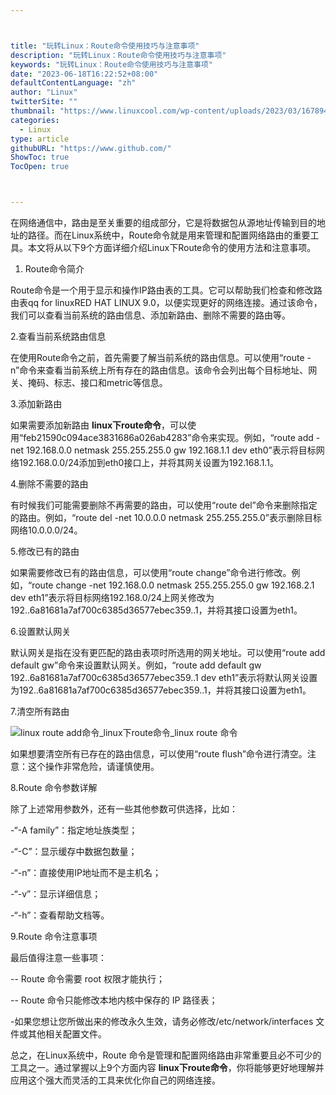 ```yaml
---



title: "玩转Linux：Route命令使用技巧与注意事项"
description: "玩转Linux：Route命令使用技巧与注意事项"
keywords: "玩转Linux：Route命令使用技巧与注意事项"
date: "2023-06-18T16:22:52+08:00"
defaultContentLanguage: "zh"
author: "Linux"
twitterSite: ""
thumbnail: "https://www.linuxcool.com/wp-content/uploads/2023/03/1678946707663_1.jpg"
categories:
  - Linux
type: article
githubURL: "https://www.github.com/"
ShowToc: true
TocOpen: true



---
```


在网络通信中，路由是至关重要的组成部分，它是将数据包从源地址传输到目的地址的路径。而在Linux系统中，Route命令就是用来管理和配置网络路由的重要工具。本文将从以下9个方面详细介绍Linux下Route命令的使用方法和注意事项。

1. Route命令简介

Route命令是一个用于显示和操作IP路由表的工具。它可以帮助我们检查和修改路由表qq for linuxRED HAT LINUX 9.0，以便实现更好的网络连接。通过该命令，我们可以查看当前系统的路由信息、添加新路由、删除不需要的路由等。

2.查看当前系统路由信息

在使用Route命令之前，首先需要了解当前系统的路由信息。可以使用“route -n”命令来查看当前系统上所有存在的路由信息。该命令会列出每个目标地址、网关、掩码、标志、接口和metric等信息。

3.添加新路由

如果需要添加新路由 **linux下route命令**，可以使用“feb21590c094ace3831686a026ab4283”命令来实现。例如，“route add -net 192.168.0.0 netmask 255.255.255.0 gw 192.168.1.1 dev eth0”表示将目标网络192.168.0.0/24添加到eth0接口上，并将其网关设置为192.168.1.1。

4.删除不需要的路由

有时候我们可能需要删除不再需要的路由，可以使用“route del”命令来删除指定的路由。例如，“route del -net 10.0.0.0 netmask 255.255.255.0”表示删除目标网络10.0.0.0/24。

5.修改已有的路由

如果需要修改已有的路由信息，可以使用“route change”命令进行修改。例如，“route change -net 192.168.0.0 netmask 255.255.255.0 gw 192.168.2.1 dev eth1”表示将目标网络192.168.0/24上网关修改为192..6a81681a7af700c6385d36577ebec359..1，并将其接口设置为eth1。

6.设置默认网关

默认网关是指在没有更匹配的路由表项时所选用的网关地址。可以使用“route add default gw”命令来设置默认网关。例如，“route add default gw 192..6a81681a7af700c6385d36577ebec359..1 dev eth1”表示将默认网关设置为192..6a81681a7af700c6385d36577ebec359..1，并将其接口设置为eth1。

7.清空所有路由

![linux route add命令_linux下route命令_linux route 命令](https://www.linuxcool.com/wp-content/uploads/2023/03/1678946707663_1.jpg)

如果想要清空所有已存在的路由信息，可以使用“route flush”命令进行清空。注意：这个操作非常危险，请谨慎使用。

8.Route 命令参数详解

除了上述常用参数外，还有一些其他参数可供选择，比如：

-“-A family”：指定地址族类型；

-“-C”：显示缓存中数据包数量；

-“-n”：直接使用IP地址而不是主机名；

-“-v”：显示详细信息；

-“-h”：查看帮助文档等。

9.Route 命令注意事项

最后值得注意一些事项：

-- Route 命令需要 root 权限才能执行；

-- Route 命令只能修改本地内核中保存的 IP 路径表；

-如果您想让您所做出来的修改永久生效，请务必修改/etc/network/interfaces 文件或其他相关配置文件。

总之，在Linux系统中，Route 命令是管理和配置网络路由非常重要且必不可少的工具之一。通过掌握以上9个方面内容 **linux下route命令**，你将能够更好地理解并应用这个强大而灵活的工具来优化你自己的网络连接。